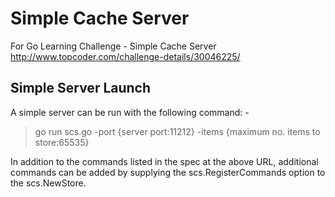 Simple Cache Server
===================

For Go Learning Challenge - Simple Cache Server <http://www.topcoder.com/challenge-details/30046225/>

Simple Server Launch
--------------------

A simple server can be run with the following command: -

> go run scs.go -port {server port:11212} -items {maximum no. items to store:65535}

In addition to the commands listed in the spec at the above URL, additional commands can be added by
supplying the scs.RegisterCommands option to the scs.NewStore.
